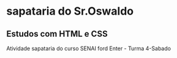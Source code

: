 # sapataria do Sr.Oswaldo
## Estudos com HTML e CSS

Atividade sapataria do curso SENAI  ford  Enter - Turma 4-Sabado
